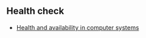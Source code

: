 ## Health check

* [Health and availability in computer systems](https://medium.com/observability/health-and-availability-b2f32ce28716)
